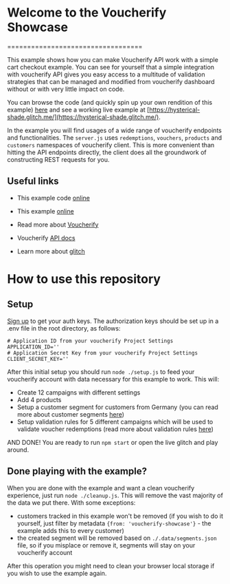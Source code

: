 # Welcome to the Voucherify Showcase
==================================

This example shows how you can make Voucherify API work with a simple cart checkout example. You can see for yourself that a simple integration with voucherify API gives you easy access to a multitude of validation strategies that can be managed and modified from voucherify dashboard without or with very little impact on code.

You can browse the code (and quickly spin up your own rendition of this example) [here](https://glitch.com/edit/#!/hysterical-shade) and see a working live example at [https://hysterical-shade.glitch.me/](https://hysterical-shade.glitch.me/).

In the example you will find usages of a wide range of voucherify endpoints and functionalities. The `server.js` uses `redemptions`, `vouchers`, `products` and `customers` namespaces of voucherify client. This is more convenient than hitting the API endpoints directly, the client does all the groundwork of constructing REST requests for you.

## Useful links

- This example code [online](https://glitch.com/edit/#!/hysterical-shade)
- This example [online](https://hysterical-shade.glitch.me/)

- Read more about [Voucherify](https://voucherify.io) 
- Voucherify [API docs](https://docs.voucherify.io)
- Learn more about [glitch](https://glitch.com/about/)

# How to use this repository

## Setup

[Sign up](http://app.voucherify.io/#/signup?plan=standard) to get your auth keys. The authorization keys should be set up in a .env file in the root directory, as follows:

```
# Application ID from your voucherify Project Settings
APPLICATION_ID=''
# Application Secret Key from your voucherify Project Settings
CLIENT_SECRET_KEY=''
```

After this initial setup you should run `node ./setup.js` to feed your voucherify account with data necessary for this example to work.
This will:
- Create 12 campaigns with different settings
- Add 4 products
- Setup a customer segment for customers from Germany (you can read more about customer segments [here](https://docs.voucherify.io/docs/customer-segments))
- Setup validation rules for 5 different campaigns which will be used to validate voucher redemptions (read more about validation rules [here](https://docs.voucherify.io/docs/validation-rules))

AND DONE! You are ready to run `npm start` or open the live glitch and play around.

## Done playing with the example?

When you are done with the example and want a clean voucherify experience, just run `node ./cleanup.js`. This will remove the vast majority of the data we put there. With some exceptions:
- customers tracked in this example won't be removed (if you wish to do it yourself, just filter by metadata `{from: 'voucherify-showcase'}` - the example adds this to every customer)
- the created segment will be removed based on `./.data/segments.json` file, so if you misplace or remove it, segments will stay on your voucherify account

After this operation you might need to clean your browser local storage if you wish to use the example again.
